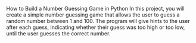 How to Build a Number Guessing Game in Python
In this project, you will create a simple number guessing game that allows the user to guess a random number between 1 and 100. The program will give hints to the user after each guess, indicating whether their guess was too high or too low, until the user guesses the correct number.
